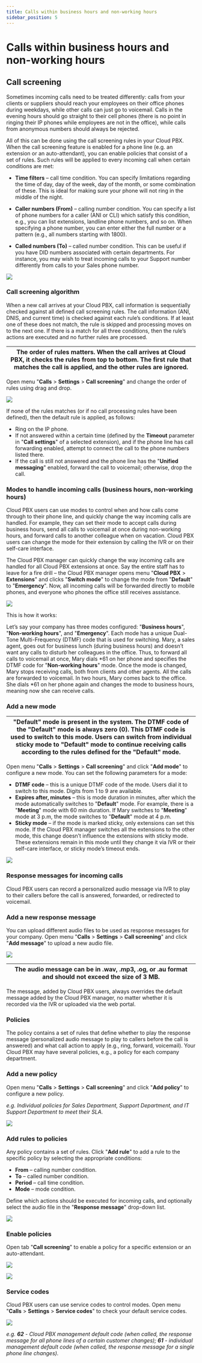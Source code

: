```yaml
---
title: Calls within business hours and non-working hours
sidebar_position: 5
---
```


# Calls within business hours and non-working hours
## Call screening

Sometimes incoming calls need to be treated differently: calls from your clients or suppliers should reach your employees on their office phones during weekdays, while other calls can just go to voicemail. Calls in the evening hours should go straight to their cell phones (there is no point in ringing their IP phones while employees are not in the office), while calls from anonymous numbers should always be rejected.

All of this can be done using the call screening rules in your Cloud PBX. When the call screening feature is enabled for a phone line (e.g. an extension or an auto-attendant), you can enable policies that consist of a set of rules. Such rules will be applied to every incoming call when certain conditions are met:

* **Time filters** – call time condition. You can specify limitations regarding the time of day, day of the week, day of the month, or some combination of these. This is ideal for making sure your phone will not ring in the middle of the night.


* **Caller numbers (From)** – calling number condition. You can specify a list of phone numbers for a caller (ANI or CLI) which satisfy this condition, e.g., you can list extensions, landline phone numbers, and so on. When specifying a phone number, you can enter either the full number or a pattern (e.g., all numbers starting with 1800).
* **Called numbers (To)** – called number condition. This can be useful if you have DID numbers associated with certain departments. For instance, you may wish to treat incoming calls to your Support number differently from calls to your Sales phone number.

![](./img/Calls_within_business_hours_and_non-working_hours-Modes.png)

### Call screening algorithm

When a new call arrives at your Cloud PBX, call information is sequentially checked against all defined call screening rules. The call information (ANI, DNIS, and current time) is checked against each rule’s conditions. If at least one of these does not match, the rule is skipped and processing moves on to the next one. If there is a match for all three conditions, then the rule’s actions are executed and no further rules are processed.

| The order of rules matters. When the call arrives at Cloud PBX, it checks the rules from top to bottom. The first rule that matches the call is applied, and the other rules are ignored. |
| --- |

Open menu "**Calls** \> **Settings** \> **Call screening**" and change the order of rules using drag and drop.

![](./img/Calls_within_business_hours_and_non-working_hours-Changing_order_of_rules.gif)

If none of the rules matches (or if no call processing rules have been defined), then the default rule is applied, as follows:

* Ring on the IP phone.
* If not answered within a certain time (defined by the **Timeout** parameter in "**Call settings**" of a selected extension), and if the phone line has call forwarding enabled, attempt to connect the call to the phone numbers listed there.
* If the call is still not answered and the phone line has the "**Unified messaging**" enabled, forward the call to voicemail; otherwise, drop the call.

### Modes to handle incoming calls (business hours, non-working hours)

Cloud PBX users can use modes to control when and how calls come through to their phone line, and quickly change the way incoming calls are handled. For example, they can set their mode to accept calls during business hours, send all calls to voicemail at once during non-working hours, and forward calls to another colleague when on vacation. Cloud PBX users can change the mode for their extension by calling the IVR or on their self-care interface.

The Cloud PBX manager can quickly change the way incoming calls are handled for all Cloud PBX extensions at once. Say the entire staff has to leave for a fire drill – the Cloud PBX manager opens menu "**Cloud PBX** \> **Extensions**" and clicks "**Switch mode**" to change the mode from "**Default**" to "**Emergency**". Now, all incoming calls will be forwarded directly to mobile phones, and everyone who phones the office still receives assistance.

![](./img/Calls_within_business_hours_and_non-working_hours-Switch_modes.png)

This is how it works:

Let’s say your company has three modes configured: "**Business hours**", "**Non-working hours**", and "**Emergency**". Each mode has a unique Dual-Tone Multi-Frequency (DTMF) code that is used for switching. Mary, a sales agent, goes out for business lunch (during business hours) and doesn’t want any calls to disturb her colleagues in the office. Thus, to forward all calls to voicemail at once, Mary dials \*61 on her phone and specifies the DTMF code for "**Non-working hours**" mode. Once the mode is changed, Mary stops receiving calls, both from clients and other agents. All the calls are forwarded to voicemail. In two hours, Mary comes back to the office. She dials \*61 on her phone again and changes the mode to business hours, meaning now she can receive calls.

### Add a new mode

| "Default" mode is present in the system. The DTMF code of the "Default" mode is always zero (0). This DTMF code is used to switch to this mode. Users can switch from individual sticky mode to "Default" mode to continue receiving calls according to the rules defined for the "Default" mode. |
| --- |

Open menu "**Calls** \> **Settings** \> **Call screening**" and click "**Add mode**" to configure a new mode. You can set the following parameters for a mode:

* **DTMF code** – this is a unique DTMF code of the mode. Users dial it to switch to this mode. Digits from 1 to 9 are available.
* **Expires after, minutes** – this is mode duration in minutes, after which the mode automatically switches to "**Default**" mode. For example, there is a "**Meeting**" mode with 60 min duration. If Mary switches to "**Meeting**" mode at 3 p.m, the mode switches to "**Default**" mode at 4 p.m.
* **Sticky mode** – if the mode is marked sticky, only extensions can set this mode. If the Cloud PBX manager switches all the extensions to the other mode, this change doesn’t influence the extensions with sticky mode. These extensions remain in this mode until they change it via IVR or their self-care interface, or sticky mode’s timeout ends.

![](./img/Calls_within_business_hours_and_non-working_hours-Add_new_modes.png)

### Response messages for incoming calls

Cloud PBX users can record a personalized audio message via IVR to play to their callers before the call is answered, forwarded, or redirected to voicemail.

### Add a new response message

You can upload different audio files to be used as response messages for your company. Open menu "**Calls** \> **Settings** \> **Call screening**" and click "**Add message**" to upload a new audio file.

![](./img/Calls_within_business_hours_and_non-working_hours-Add_new_response_messages.png)

| The audio message can be in .wav, .mp3, .og, or .au format and should not exceed the size of 3 MB. |
| --- |

The message, added by Cloud PBX users, always overrides the default message added by the Cloud PBX manager, no matter whether it is recorded via the IVR or uploaded via the web portal.

### Policies

The policy contains a set of rules that define whether to play the response message (personalized audio message to play to callers before the call is answered) and what call action to apply (e.g., ring, forward, voicemail). Your Cloud PBX may have several policies, e.g., a policy for each company department.

### Add a new policy

Open menu "**Calls** \> **Settings** \> **Call screening**" and click "**Add policy**" to configure a new policy.

*e.g. Individual policies for Sales Department, Support Department, and IT Support Department to meet their SLA.*

![](./img/Calls_within_business_hours_and_non-working_hours-Add_new_policies.png)

### Add rules to policies

Any policy contains a set of rules. Click "**Add rule**" to add a rule to the specific policy by selecting the appropriate conditions:

* **From** – calling number condition.
* **To** – called number condition.
* **Period** – call time condition.
* **Mode** – mode condition.

Define which actions should be executed for incoming calls, and optionally select the audio file in the "**Response message**" drop-down list.

![](./img/Calls_within_business_hours_and_non-working_hours-Add_new_rules_to_policies.png)

### Enable policies

Open tab "**Call screening**" to enable a policy for a specific extension or an auto-attendant.

![](./img/Calls_within_business_hours_and_non-working_hours-Enable_policies.png)

![](./img/Calls_within_business_hours_and_non-working_hours-Enable_policies_for_AA.png)

### Service codes

Cloud PBX users can use service codes to control modes. Open menu "**Calls** \> **Settings** \> **Service codes**" to check your default service codes.

![](./img/Calls_within_business_hours_and_non-working_hours-Service_codes.png)

*e.g. **62** - Cloud PBX management default code (when called, the response message for all phone lines of a certain customer changes); **61** - individual management default code (when called, the response message for a single phone line changes).*

